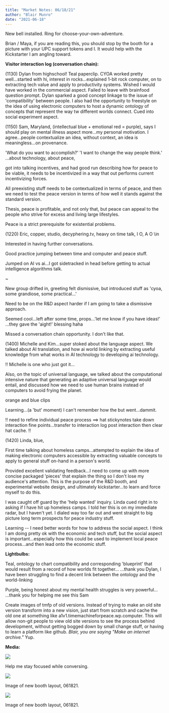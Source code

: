 ```yaml
---
title: "Market Notes: 06/18/21"
author: "Blair Munro"
date: "2021-06-18"
---
```


New bell installed. Ring for choose-your-own-adventure.

Brian / Maya, if you are reading this, you should stop by the booth for a picture with your UPC support tokens and I. It would help with the Kickstarter I am angling toward.

**Visitor interaction log (conversation chain):**

(1130) Dylan from highschool! Teal paperclip. CYOA worked pretty well...started with hi, interest in rocks...explained 1-bit rock computer, on to extracting tech value and apply to productivity systems. Wished I would have worked in the commercial aspect. Failed to leave with brainfood question prompt. Dylan sparked a good concept linkage to the issue of 'compatibility' between people. I also had the opportunity to freestyle on the idea of using electronic computers to host a dynamic ontology of concepts that represent the way tw different worlds connect. Cued into social experiment aspect.

(1150) Sam, Maryland, (intellectual blue + emotional red = purple), says I should play on mental illness aspect more...my personal motivation. I agree...people contextualize an idea, without context, an idea is meaningless...on provenance.

'What do you want to accomplish?'
'I want to change the way people think.' ...about technology, about peace, 

got into talking incentives, and had good run describing how for peace to be viable, it needs to be incentivized in a way that out performs current incentivizing forces.

All preexisting stuff needs to be contextualized in terms of peace, and then we need to test the peace version in terms of how well it stands against the standard version.

Thesis, peace is profitable, and not only that, but peace can appeal to the people who strive for excess and living large lifestyles.

Peace is a strict prerequisite for existential problems. 

(1220) Eric, copper, studio, decyphering.tv, heavy on time talk, I O, A O \in

Interested in having further conversations.

Good practice jumping between time and computer and peace stuff. 

Jumped on AI vs ai...I got sidetracked in head before getting to actual intelligence algorithms talk.

~

New group drifted in, greeting felt dismissive, but introduced stuff as 'cyoa, some grandiose, some practical...' 

Need to be on the R&D aspect harder if I am going to take a dismissive approach.

Seemed cool...left after some time, props...'let me know if you have ideas!' ...they gave the 'aight!' blessing haha

Missed a conversation chain opportunity. I don't like that.

(1400) Michelle and Kim...super stoked about the language aspect. We talked about AI translation, and how ai world linking by extracting useful knowledge from what works in AI technology to developing ai technology.

!! Michelle is one who just got it...

Also, on the topic of universal language, we talked about the computational intensive nature that generating an adaptive universal language would entail, and discussed how we need to use human brains instead of computers to avoid frying the planet.

orange and blue clips

Learning...(a 'but' moment) I can't remember how the but went...dammit.

!! need to refine individual peace process ==> hat stickynotes take down interaction fine points...transfer to interaction log post interaction then clear hat cache. !!

(1420) Linda, blue,

First time talking about homeless camps...attempted to explain the idea of making electronic computers accessible by extracting valuable concepts to apply to general stuff on-hand in a person's world.

Provided excellent validating feedback...I need to come up with more concise packaged 'pieces' that explain the thing so I don't lose my audience's attention. This is the purpose of the R&D booth, and experimental website design, and ultimately kickstarter...to learn and force myself to do this.

I was caught off guard by the 'help wanted' inquiry. Linda cued right in to asking if I have hit up homeless camps. I told her this is on my immediate radar, but I haven't yet. I dialed way too far out and went straight to big picture long term prospects for peace industry stuff.

Learning -- I need better words for how to address the social aspect. I think I am doing pretty ok with the economic and tech stuff, but the social aspect is important...especially how this could be used to implement local peace process...and then lead onto the economic stuff.



**Lightbulbs:**

Teal, ontology to chart compatibility and corresponding 'blueprint' that would result from a record of how worlds fit together...
...thank you Dylan, I have been struggling to find a decent link between the ontology and the world-linking

Purple, being honest about my mental health struggles is very powerful...
...thank you for helping me see this Sam

Create images of tmfp of old versions. Instead of trying to make an old site version transform into a new vision, just start from scratch and cache the old one at something like a1v1.timemachineforpeace.wp.computer. This will allow non-git people to view old site versions to see the process behind development, without getting bogged down by small change stuff, or having to learn a platform like github. _Blair, you are saying "Make an internet archive."_ Yup.

**Media:**

<div class="figure">

![](/images/marketnotes/armmap061821.jpg)

<p class="caption">Help me stay focused while conversing.</p>

</div>

<div class="figure">

![](/images/marketnotes/layout061821.jpg)

<p class="caption">Image of new booth layout, 061821.</p>

</div>

<div class="figure">

![](/images/marketnotes/display061821.jpg)

<p class="caption">Image of new booth layout, 061821.</p>

</div>
